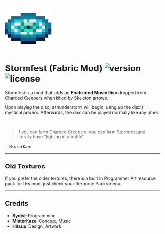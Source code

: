 ![icon]

# Stormfest (Fabric Mod) ![version] ![license] 
Stormfest is a mod that adds an **Enchanted Music Disc** dropped from Charged Creepers when killed by Skeleton arrows.

Upon playing the disc; a thunderstorm will begin, using up the disc's mystical powers.
Afterwards, the disc can be played normally like any other.

<br>

> If you can farm Charged Creepers, you can farm Stormfest and literally have "lighting in a bottle"

`- MisterKaze`

___

## Old Textures
If you prefer the older textures, there is a built in Programmer Art resource pack for this mod, just check your Resource Packs menu!

---

## Credits

* **Sydist**: Programming
* **MisterKaze**: Concept, Music
* **Hitsuu**: Design, Artwork



[icon]: ./src/main/resources/assets/stormfest/icon.png
[version]: https://img.shields.io/github/v/release/sydist/stormfest?label=version&style=flat-square
[license]: https://img.shields.io/github/license/sydist/stormfest?style=flat-square